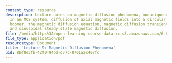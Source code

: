 ```yaml
---
content_type: resource
description: Lecture notes on magnetic diffusion phenomena, nonuniqueness of voltage
  in an MQS system, diffusion of axial magnetic fields into a circular tube, Edgerton's
  boomer, the magnetic diffusion equation, magnetic diffusion transient response,
  and sinusoidal steady state magnetic diffusion.
file: /media/https%3A/open-learning-course-data-rc.s3.amazonaws.com/6-641-electromagnetic-fields-forces-and-motion-spring-2009/8bf8e3fb42f094bdd37c8701aac407fc_MIT6_641s09_lec09.pdf
file_type: application/pdf
resourcetype: Document
title: 'Lecture 9: Magnetic Diffusion Phenomena'
uid: 8bf8e3fb-42f0-94bd-d37c-8701aac407fc
---
```

